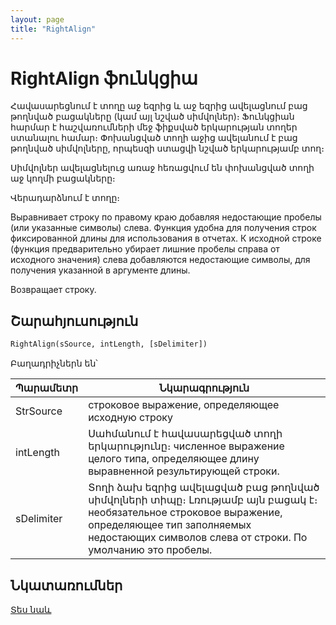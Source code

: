```yaml
---
layout: page
title: "RightAlign"
---
```


# RightAlign ֆունկցիա

Հավասարեցնում է տողը աջ եզրից և աջ եզրից ավելացնում բաց թողնված բացակները (կամ այլ նշված սիմվոլներ)։
Ֆունկցիան հարմար է հաշվառումների մեջ ֆիքսված երկարության տողեր ստանալու համար։ Փոխանցված տողի աջից ավելանում է բաց թողնված սիմվոլները, որպեսզի ստացվի նշված երկարությամբ տող։  

Սիմվոլներ ավելացնելուց առաջ հեռացվում են փոխանցված տողի աջ կողմի բացակները։

Վերադարձնում է տողը։

Выравнивает строку по правому краю добавляя недостающие пробелы (или указанные символы) слева. Функция удобна для получения строк фиксированной длины для использования в отчетах. К исходной строке (функция предварительно убирает лишние пробелы справа от исходного значения) слева добавляются недостающие символы, для получения указанной в аргументе длины.

Возвращает строку.

## Շարահյուսություն

```vb
RightAlign(sSource, intLength, [sDelimiter])
```

Բաղադրիչներն են՝

| Պարամետր | Նկարագրություն |
|--|--|
| StrSource | строковое выражение, определяющее исходную строку |
| intLength | Սահմանում է հավասարեցված տողի երկարությունը։ численное выражение целого типа, определяющее длину выравненной результирующей строки. |
| sDelimiter | Տողի ձախ եզրից ավելացված բաց թողնված սիմվոլների տիպը։ Լռությամբ այն բացակ է։ необязательное строковое выражение, определяющее тип заполняемых недостающих символов слева от строки. По умолчанию это пробелы. |


## Նկատառումներ

[Տես նաև](LeftAlign.md)
